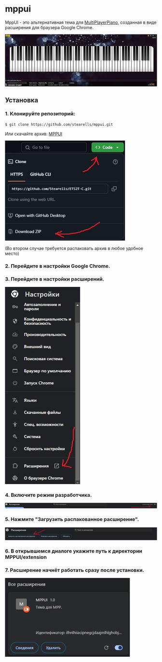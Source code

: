 # mppui

MppUI - это альтернативная тема для [MultiPlayerPiano](https://multiplayerpiano.net), созданная в виде расширения для браузера Google Chrome.

![](content/preview.jpg)

## Установка
### 1. Клонируйте репозиторий:

```bash
$ git clone https://github.com/stearells/mppui.git
```

Или скачайте архив:
[MPPUI](https://github.com/Stearells/mppui/archive/refs/heads/master.zip)

![](content/install_stage1.jpg)

(Во втором случае требуется распаковать архив в любое удобное место)

### 2. Перейдите в настройки Google Chrome.

### 3. Перейдите в настройки расширений.
![](content/install_stage3.jpg)

### 4. Включите режим разработчика.
![](content/install_stage4.jpg)

### 5. Нажмите "Загрузить распакованное расширение".
![](content/install_stage5.jpg)

### 6. В открывшемся диалоге укажите путь к директории MPPUI/extension

### 7. Расширение начнёт работать сразу после установки.
![](content/install_stage6.jpg)
